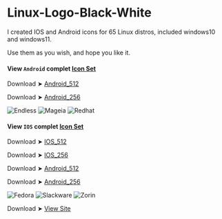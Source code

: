 # Linux-Logo-Black-White
I created IOS and Android icons for 65 Linux distros, included windows10 and windows11.

Use them as you wish, and hope you like it. 

#### View `Android` complet [Icon Set](https://github.com/chris1111/Linux-Logo-Black-White/blob/main/View-Set-Android.md)

Download ➤ [Android_512](https://chris1111.github.io/DownGit/#/home?url=https://github.com/chris1111/Linux-Logo-Black-White/tree/main/Android_512)

Download ➤ [Android_256](https://chris1111.github.io/DownGit/#/home?url=https://github.com/chris1111/Linux-Logo-Black-White/tree/main/Android_256) 

![Endless](https://github.com/chris1111/Linux-Logo-Black-White/assets/6248794/6ff6805f-a66e-4974-9077-704b0b0c4de0) ![Mageia
](https://github.com/chris1111/Linux-Logo-Black-White/assets/6248794/d93f5d9f-115a-4337-b462-af5030dadd19) ![Redhat](https://github.com/chris1111/Linux-Logo-Black-White/assets/6248794/b8a2888d-acec-4893-9b93-3067fc5021c3)



#### View `IOS` complet [Icon Set](https://github.com/chris1111/Linux-Logo-Black-White/blob/main/View-Set-IOS.md)
 
Download ➤ [IOS_512](https://github.com/chris1111/Linux-Logo-Black-White/releases/download/V1/IOS_512.zip)

Download ➤ [IOS_256](https://github.com/chris1111/Linux-Logo-Black-White/releases/download/V1/IOS_256.zip)

Download ➤ [Android_512](https://github.com/chris1111/Linux-Logo-Black-White/releases/download/V1/Android_512.zip)

Download ➤ [Android_256](https://github.com/chris1111/Linux-Logo-Black-White/releases/download/V1/Android_256.zip)

![Fedora](https://github.com/chris1111/Linux-Logo-Black-White/assets/6248794/51cb5366-1858-400d-bcc7-2feec1c2eece) ![Slackware](https://github.com/chris1111/Linux-Logo-Black-White/assets/6248794/6d2a60d1-e9e0-4b1c-b030-8d9ff1e0f5c3) ![Zorin](https://github.com/chris1111/Linux-Logo-Black-White/assets/6248794/23fbc460-0fbb-46ac-8d2c-7ce0c605112b)


Download ➤ [View Site](https://chris1111.github.io/Linux-Logo-Black-White/)



  



